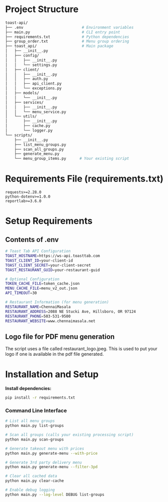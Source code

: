 # Project Structure
```bash
toast-api/
├── .env                          # Environment variables
├── main.py                       # CLI entry point
├── requirements.txt              # Python dependencies
├── group_order.txt               # Menu group ordering
├── toast_api/                    # Main package
│   ├── __init__.py
│   ├── config/
│   │   ├── __init__.py
│   │   └── settings.py
│   ├── client/
│   │   ├── __init__.py
│   │   ├── auth.py
│   │   ├── api_client.py
│   │   └── exceptions.py
│   ├── models/
│   │   └── __init__.py
│   ├── services/
│   │   ├── __init__.py
│   │   └── menu_service.py
│   └── utils/
│       ├── __init__.py
│       ├── cache.py
│       └── logger.py
└── scripts/
    ├── __init__.py
    ├── list_menu_groups.py
    ├── scan_all_groups.py
    ├── generate_menu.py
    └── menu_group_items.py      # Your existing script
```
# Requirements File (requirements.txt)
```
requests>=2.28.0
python-dotenv>=1.0.0
reportlab>=3.6.0
```
# Setup Requirements
## Contents of .env
```bash
# Toast Tab API Configuration
TOAST_HOSTNAME=https://ws-api.toasttab.com
TOAST_CLIENT_ID=your-client-id
TOAST_CLIENT_SECRET=your-client-secret
TOAST_RESTAURANT_GUID=your-restaurant-guid

# Optional Configuration
TOKEN_CACHE_FILE=token_cache.json
MENU_CACHE_FILE=menu_v2_out.json
API_TIMEOUT=30

# Restaurant Information (for menu generation)
RESTAURANT_NAME=ChennaiMasala
RESTAURANT_ADDRESS=2088 NE Stucki Ave, Hillsboro, OR 97124
RESTAURANT_PHONE=503-531-9500
RESTAURANT_WEBSITE=www.chennaimasala.net
```
## Logo file for PDF menu generation
The script uses a file called restaurant_logo.jpeg. This is used to put your logo if one is available in the pdf file generated.

# Installation and Setup
**Install dependencies:**
   ```bash
   pip install -r requirements.txt
   ```
### Command Line Interface
```bash
# List all menu groups
python main.py list-groups

# Scan all groups (calls your existing processing script)
python main.py scan-groups

# Generate takeout menu with prices
python main.py generate-menu --with-price

# Generate 3rd party delivery menu
python main.py generate-menu --filter-3pd

# Clear all cached data
python main.py clear-cache

# Enable debug logging
python main.py --log-level DEBUG list-groups
```

